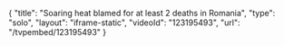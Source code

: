 {
    "title": "Soaring heat blamed for at least 2 deaths in Romania",
    "type": "solo",
    "layout": "iframe-static",
    "videoId": "123195493",
    "url": "\/tvpembed\/123195493"
}